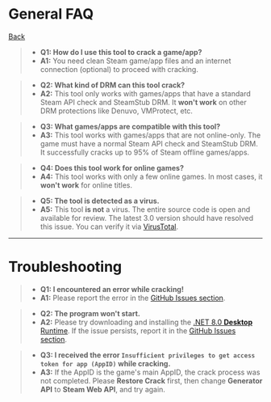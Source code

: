 # General FAQ  

<a href="/docs/" class="btn btn-primary">Back</a>  

> * **Q1: How do I use this tool to crack a game/app?**  
> * **A1:** You need clean Steam game/app files and an internet connection (optional) to proceed with cracking.  

> * **Q2: What kind of DRM can this tool crack?**  
> * **A2:** This tool only works with games/apps that have a standard Steam API check and SteamStub DRM. It **won't work** on other DRM protections like Denuvo, VMProtect, etc.  

> * **Q3: What games/apps are compatible with this tool?**  
> * **A3:** This tool works with games/apps that are not online-only. The game must have a normal Steam API check and SteamStub DRM. It successfully cracks up to 95% of Steam offline games/apps.  

> * **Q4: Does this tool work for online games?**  
> * **A4:** This tool works with only a few online games. In most cases, it **won't work** for online titles.  

> * **Q5: The tool is detected as a virus.**  
> * **A5:** This tool **is not** a virus. The entire source code is open and available for review. The latest 3.0 version should have resolved this issue. You can verify it via [VirusTotal](https://www.virustotal.com/gui/file/366c1861aa7631194e026a0a6f2a0d1d002a440debb5e0cf4ba7f98b3dd5bbb0).  

---

# Troubleshooting  

> * **Q1: I encountered an error while cracking!**  
> * **A1:** Please report the error in the [GitHub Issues section](https://github.com/SteamAutoCracks/Steam-auto-crack/issues).  

> * **Q2: The program won't start.**  
> * **A2:** Please try downloading and installing the [.NET 8.0 **Desktop** Runtime](https://dotnet.microsoft.com/download/dotnet/8.0/runtime). If the issue persists, report it in the [GitHub Issues section](https://github.com/SteamAutoCracks/Steam-auto-crack/issues).  

> * **Q3: I received the error `Insufficient privileges to get access token for app (AppID)` while cracking.**  
> * **A3:** If the AppID is the game's main AppID, the crack process was not completed. Please **Restore Crack** first, then change **Generator API** to **Steam Web API**, and try again.